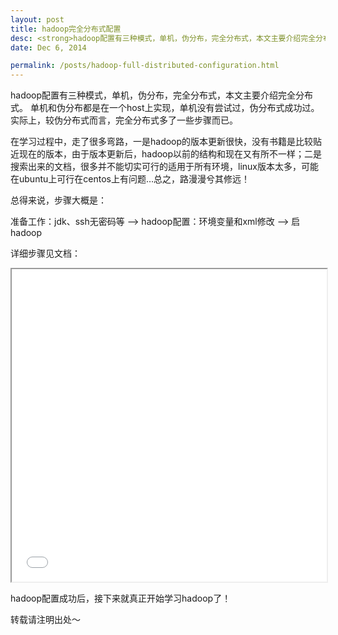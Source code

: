 ```yaml
--- 
layout: post 
title: hadoop完全分布式配置 
desc: <strong>hadoop配置有三种模式，单机，伪分布，完全分布式，本文主要介绍完全分布式。</strong> 
date: Dec 6, 2014 

permalink: /posts/hadoop-full-distributed-configuration.html 
--- 
```

hadoop配置有三种模式，单机，伪分布，完全分布式，本文主要介绍完全分布式。 
单机和伪分布都是在一个host上实现，单机没有尝试过，伪分布式成功过。实际上，较伪分布式而言，完全分布式多了一些步骤而已。 
 
在学习过程中，走了很多弯路，一是hadoop的版本更新很快，没有书籍是比较贴近现在的版本，由于版本更新后，hadoop以前的结构和现在又有所不一样；二是搜索出来的文档，很多并不能切实可行的适用于所有环境，linux版本太多，可能在ubuntu上可行在centos上有问题…总之，路漫漫兮其修远！ 

总得来说，步骤大概是： 

准备工作：jdk、ssh无密码等 —> hadoop配置：环境变量和xml修改 —> 启hadoop 

详细步骤见文档： 
<iframe src = "/img/hadoop_distributed_configuration.pdf" width = "100%" height = "500"></iframe> 

hadoop配置成功后，接下来就真正开始学习hadoop了！ 
 
转载请注明出处～ 
 


